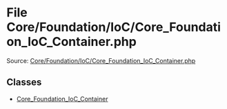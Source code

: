 File Core/Foundation/IoC/Core_Foundation_IoC_Container.php
=========
Source: [Core/Foundation/IoC/Core_Foundation_IoC_Container.php](https://github.com/PrestaShop/PrestaShop/blob/1.6.1.1/Core/Foundation/IoC/Core_Foundation_IoC_Container.php)


Classes
-------

* [Core_Foundation_IoC_Container](class.Core_Foundation_IoC_Container.md)

